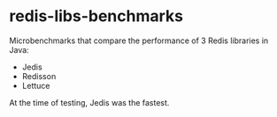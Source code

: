 # redis-libs-benchmarks

Microbenchmarks that compare the performance of 3 Redis libraries in Java:
 * Jedis
 * Redisson
 * Lettuce

At the time of testing, Jedis was the fastest.
